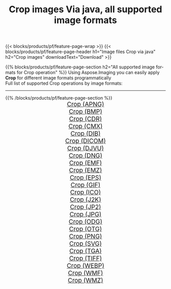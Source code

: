 ﻿---
title: Crop images Via java, all supported image formats 
weight: 3920
url: /java/crop 
lang: en
langdirlevel: 2
locales: zh-hans,ja,it,ru,de,es,fr,nl,id,lt,pl,pt,vi,tr,ko,zh-hant,ar,hi,th,sv,cs,uk,he
description: Using Aspose.Imaging you can easily Crop images Via java
---

{{< blocks/products/pf/feature-page-wrap >}}
{{< blocks/products/pf/feature-page-header h1="Image files Crop via java" h2="Crop images" downloadText="Download" >}}


{{% blocks/products/pf/feature-page-section  h2="All supported image formats for Crop operation" %}}
Using Aspose.Imaging you can easily apply **Crop** for different image formats programmatically
<br/>
Full list of supported Crop operations by image formats:
<hr/>
{{% /blocks/products/pf/feature-page-section %}}
<div class="container-fluid productfamilypage bg-gray">
    <div class="convertypes bg-gray agp-content section">
        <div class="container">
		<div class="row other-converters" style="gap: 10px;font-size: 19px;text-align:center;">
		    <div class='col-md-2 other-converter remove-lp remove-rp'><a href="/imaging/java/crop/apng" style="padding:15px;">Crop (APNG)</a></div><div class='col-md-2 other-converter remove-lp remove-rp'><a href="/imaging/java/crop/bmp" style="padding:15px;">Crop (BMP)</a></div><div class='col-md-2 other-converter remove-lp remove-rp'><a href="/imaging/java/crop/cdr" style="padding:15px;">Crop (CDR)</a></div><div class='col-md-2 other-converter remove-lp remove-rp'><a href="/imaging/java/crop/cmx" style="padding:15px;">Crop (CMX)</a></div><div class='col-md-2 other-converter remove-lp remove-rp'><a href="/imaging/java/crop/dib" style="padding:15px;">Crop (DIB)</a></div><div class='col-md-2 other-converter remove-lp remove-rp'><a href="/imaging/java/crop/dicom" style="padding:15px;">Crop (DICOM)</a></div><div class='col-md-2 other-converter remove-lp remove-rp'><a href="/imaging/java/crop/djvu" style="padding:15px;">Crop (DJVU)</a></div><div class='col-md-2 other-converter remove-lp remove-rp'><a href="/imaging/java/crop/dng" style="padding:15px;">Crop (DNG)</a></div><div class='col-md-2 other-converter remove-lp remove-rp'><a href="/imaging/java/crop/emf" style="padding:15px;">Crop (EMF)</a></div><div class='col-md-2 other-converter remove-lp remove-rp'><a href="/imaging/java/crop/emz" style="padding:15px;">Crop (EMZ)</a></div><div class='col-md-2 other-converter remove-lp remove-rp'><a href="/imaging/java/crop/eps" style="padding:15px;">Crop (EPS)</a></div><div class='col-md-2 other-converter remove-lp remove-rp'><a href="/imaging/java/crop/gif" style="padding:15px;">Crop (GIF)</a></div><div class='col-md-2 other-converter remove-lp remove-rp'><a href="/imaging/java/crop/ico" style="padding:15px;">Crop (ICO)</a></div><div class='col-md-2 other-converter remove-lp remove-rp'><a href="/imaging/java/crop/j2k" style="padding:15px;">Crop (J2K)</a></div><div class='col-md-2 other-converter remove-lp remove-rp'><a href="/imaging/java/crop/jp2" style="padding:15px;">Crop (JP2)</a></div><div class='col-md-2 other-converter remove-lp remove-rp'><a href="/imaging/java/crop/jpg" style="padding:15px;">Crop (JPG)</a></div><div class='col-md-2 other-converter remove-lp remove-rp'><a href="/imaging/java/crop/odg" style="padding:15px;">Crop (ODG)</a></div><div class='col-md-2 other-converter remove-lp remove-rp'><a href="/imaging/java/crop/otg" style="padding:15px;">Crop (OTG)</a></div><div class='col-md-2 other-converter remove-lp remove-rp'><a href="/imaging/java/crop/png" style="padding:15px;">Crop (PNG)</a></div><div class='col-md-2 other-converter remove-lp remove-rp'><a href="/imaging/java/crop/svg" style="padding:15px;">Crop (SVG)</a></div><div class='col-md-2 other-converter remove-lp remove-rp'><a href="/imaging/java/crop/tga" style="padding:15px;">Crop (TGA)</a></div><div class='col-md-2 other-converter remove-lp remove-rp'><a href="/imaging/java/crop/tiff" style="padding:15px;">Crop (TIFF)</a></div><div class='col-md-2 other-converter remove-lp remove-rp'><a href="/imaging/java/crop/webp" style="padding:15px;">Crop (WEBP)</a></div><div class='col-md-2 other-converter remove-lp remove-rp'><a href="/imaging/java/crop/wmf" style="padding:15px;">Crop (WMF)</a></div><div class='col-md-2 other-converter remove-lp remove-rp'><a href="/imaging/java/crop/wmz" style="padding:15px;">Crop (WMZ)</a></div>
                </div>
        </div>
    </div>
</div>
<br/>
